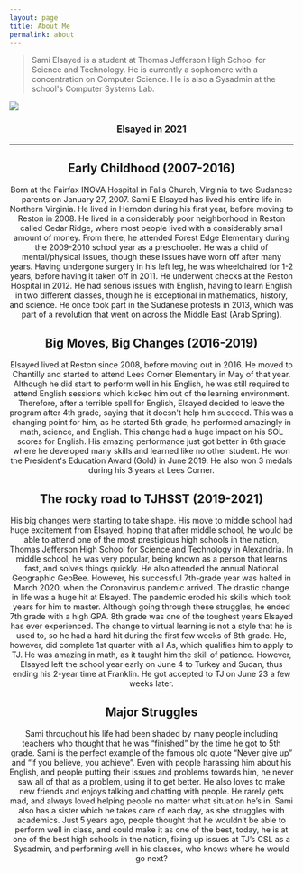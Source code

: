 ```yaml
---
layout: page
title: About Me
permalink: about
---
```


> Sami Elsayed is a student at Thomas Jefferson High School for Science and Technology. He is currently a sophomore with a concentration on Computer Science. He is also a Sysadmin at the school's Computer Systems Lab.

<img class = "mx-auto w-1/2" src = "{{ site.baseurl }}/assets/img/241408005_551143766213964_3907764800601857433_n.jpg">

<h3 align = "center">Elsayed in 2021</h3>

_______________________________________________________________________

<h2 align = "center">Early Childhood (2007-2016)</h2>

<p align = "center">Born at the Fairfax INOVA Hospital in Falls Church, Virginia to two Sudanese parents on January 27, 2007. Sami E Elsayed has lived his entire life in Northern Virginia. He lived in Herndon during his first year, before moving to Reston in 2008. He lived in a considerably poor neighborhood in Reston called Cedar Ridge, where most people lived with a considerably small amount of money. From there, he attended Forest Edge Elementary during the 2009-2010 school year as a preschooler. He was a child of mental/physical issues, though these issues have worn off after many years. Having undergone surgery in his left leg, he was wheelchaired for 1-2 years, before having it taken off in 2011. He underwent checks at the Reston Hospital in 2012. He had serious issues with English, having to learn English in two different classes, though he is exceptional in mathematics, history, and science. He once took part in the Sudanese protests in 2013, which was part of a revolution that went on across the Middle East (Arab Spring).</p>

<h2 align = "center">Big Moves, Big Changes (2016-2019)</h2>

<p align = "center">Elsayed lived at Reston since 2008, before moving out in 2016. He moved to Chantilly and started to attend Lees Corner Elementary in May of that year. Although he did start to perform well in his English, he was still required to attend English sessions which kicked him out of the learning environment. Therefore, after a terrible spell for English, Elsayed decided to leave the program after 4th grade, saying that it doesn't help him succeed. This was a changing point for him, as he started 5th grade, he performed amazingly in math, science, and English. This change had a huge impact on his SOL scores for English. His amazing performance just got better in 6th grade where he developed many skills and learned like no other student. He won the President's Education Award (Gold) in June 2019. He also won 3 medals during his 3 years at Lees Corner.</p>

<h2 align = "center">The rocky road to TJHSST (2019-2021)</h2>

<p align = "center">His big changes were starting to take shape. His move to middle school had huge excitement from Elsayed, hoping that after middle school, he would be able to attend one of the most prestigious high schools in the nation, Thomas Jefferson High School for Science and Technology in Alexandria. In middle school, he was very popular, being known as a person that learns fast, and solves things quickly. He also attended the annual National Geographic GeoBee. However, his successful 7th-grade year was halted in March 2020, when the Coronavirus pandemic arrived. The drastic change in life was a huge hit at Elsayed. The pandemic eroded his skills which took years for him to master. Although going through these struggles, he ended 7th grade with a high GPA. 8th grade was one of the toughest years Elsayed has ever experienced. The change to virtual learning is not a style that he is used to, so he had a hard hit during the first few weeks of 8th grade. He, however, did complete 1st quarter with all As, which qualifies him to apply to TJ. He was amazing in math, as it taught him the skill of patience. However, Elsayed left the school year early on June 4 to Turkey and Sudan, thus ending his 2-year time at Franklin. He got accepted to TJ on June 23 a few weeks later.
</p>

<h2 align = "center">Major Struggles</h2>

<p align = "center">Sami throughout his life had been shaded by many people including teachers who thought that he was “finished” by the time he got to 5th grade. Sami is the perfect example of the famous old quote “Never give up” and “if you believe, you achieve”. Even with people harassing him about his English, and people putting their issues and problems towards him, he never saw all of that as a problem, using it to get better. He also loves to make new friends and enjoys talking and chatting with people. He rarely gets mad, and always loved helping people no matter what situation he’s in. Sami also has a sister which he takes care of each day, as she struggles with academics. Just 5 years ago, people thought that he wouldn’t be able to perform well in class, and could make it as one of the best, today, he is at one of the best high schools in the nation, fixing up issues at TJ’s CSL as a Sysadmin, and performing well in his classes, who knows where he would go next?</p>